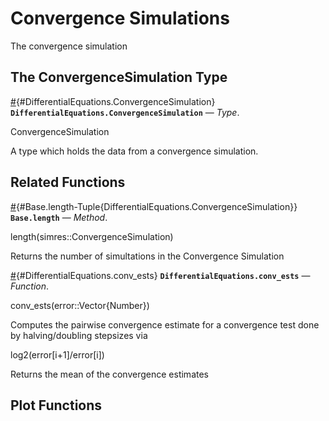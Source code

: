 <a id='Convergence-Simulations-1'></a>

# Convergence Simulations

The convergence simulation

<a id='The-ConvergenceSimulation-Type-1'></a>

## The ConvergenceSimulation Type

[#](#DifferentialEquations.ConvergenceSimulation){#DifferentialEquations.ConvergenceSimulation} **`DifferentialEquations.ConvergenceSimulation`** &mdash; *Type*.

ConvergenceSimulation

A type which holds the data from a convergence simulation.

<a id='Related-Functions-1'></a>

## Related Functions

[#](#Base.length-Tuple{DifferentialEquations.ConvergenceSimulation}){#Base.length-Tuple{DifferentialEquations.ConvergenceSimulation}} **`Base.length`** &mdash; *Method*.

length(simres::ConvergenceSimulation)

Returns the number of simultations in the Convergence Simulation

[#](#DifferentialEquations.conv_ests){#DifferentialEquations.conv_ests} **`DifferentialEquations.conv_ests`** &mdash; *Function*.

conv_ests(error::Vector{Number})

Computes the pairwise convergence estimate for a convergence test done by halving/doubling stepsizes via

log2(error[i+1]/error[i])

Returns the mean of the convergence estimates

<a id='Plot-Functions-1'></a>

## Plot Functions